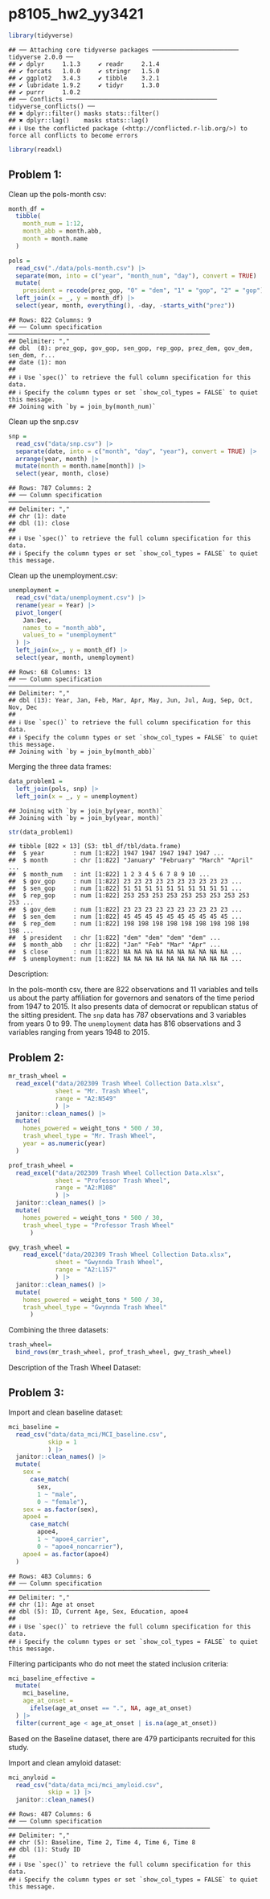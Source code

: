 p8105_hw2_yy3421
================

``` r
library(tidyverse)
```

    ## ── Attaching core tidyverse packages ──────────────────────── tidyverse 2.0.0 ──
    ## ✔ dplyr     1.1.3     ✔ readr     2.1.4
    ## ✔ forcats   1.0.0     ✔ stringr   1.5.0
    ## ✔ ggplot2   3.4.3     ✔ tibble    3.2.1
    ## ✔ lubridate 1.9.2     ✔ tidyr     1.3.0
    ## ✔ purrr     1.0.2     
    ## ── Conflicts ────────────────────────────────────────── tidyverse_conflicts() ──
    ## ✖ dplyr::filter() masks stats::filter()
    ## ✖ dplyr::lag()    masks stats::lag()
    ## ℹ Use the conflicted package (<http://conflicted.r-lib.org/>) to force all conflicts to become errors

``` r
library(readxl)
```

## Problem 1:

Clean up the pols-month csv:

``` r
month_df = 
  tibble(
    month_num = 1:12,
    month_abb = month.abb,
    month = month.name
  )

pols = 
  read_csv("./data/pols-month.csv") |>
  separate(mon, into = c("year", "month_num", "day"), convert = TRUE) |>
  mutate(
    president = recode(prez_gop, "0" = "dem", "1" = "gop", "2" = "gop")) |>
  left_join(x = _, y = month_df) |> 
  select(year, month, everything(), -day, -starts_with("prez")) 
```

    ## Rows: 822 Columns: 9
    ## ── Column specification ────────────────────────────────────────────────────────
    ## Delimiter: ","
    ## dbl  (8): prez_gop, gov_gop, sen_gop, rep_gop, prez_dem, gov_dem, sen_dem, r...
    ## date (1): mon
    ## 
    ## ℹ Use `spec()` to retrieve the full column specification for this data.
    ## ℹ Specify the column types or set `show_col_types = FALSE` to quiet this message.
    ## Joining with `by = join_by(month_num)`

Clean up the snp.csv

``` r
snp = 
  read_csv("data/snp.csv") |> 
  separate(date, into = c("month", "day", "year"), convert = TRUE) |> 
  arrange(year, month) |> 
  mutate(month = month.name[month]) |> 
  select(year, month, close)
```

    ## Rows: 787 Columns: 2
    ## ── Column specification ────────────────────────────────────────────────────────
    ## Delimiter: ","
    ## chr (1): date
    ## dbl (1): close
    ## 
    ## ℹ Use `spec()` to retrieve the full column specification for this data.
    ## ℹ Specify the column types or set `show_col_types = FALSE` to quiet this message.

Clean up the unemployment.csv:

``` r
unemployment = 
  read_csv("data/unemployment.csv") |> 
  rename(year = Year) |> 
  pivot_longer(
    Jan:Dec,
    names_to = "month_abb",
    values_to = "unemployment"
  ) |> 
  left_join(x=_, y = month_df) |> 
  select(year, month, unemployment)
```

    ## Rows: 68 Columns: 13
    ## ── Column specification ────────────────────────────────────────────────────────
    ## Delimiter: ","
    ## dbl (13): Year, Jan, Feb, Mar, Apr, May, Jun, Jul, Aug, Sep, Oct, Nov, Dec
    ## 
    ## ℹ Use `spec()` to retrieve the full column specification for this data.
    ## ℹ Specify the column types or set `show_col_types = FALSE` to quiet this message.
    ## Joining with `by = join_by(month_abb)`

Merging the three data frames:

``` r
data_problem1 = 
  left_join(pols, snp) |> 
  left_join(x = _, y = unemployment)
```

    ## Joining with `by = join_by(year, month)`
    ## Joining with `by = join_by(year, month)`

``` r
str(data_problem1)
```

    ## tibble [822 × 13] (S3: tbl_df/tbl/data.frame)
    ##  $ year        : num [1:822] 1947 1947 1947 1947 1947 ...
    ##  $ month       : chr [1:822] "January" "February" "March" "April" ...
    ##  $ month_num   : int [1:822] 1 2 3 4 5 6 7 8 9 10 ...
    ##  $ gov_gop     : num [1:822] 23 23 23 23 23 23 23 23 23 23 ...
    ##  $ sen_gop     : num [1:822] 51 51 51 51 51 51 51 51 51 51 ...
    ##  $ rep_gop     : num [1:822] 253 253 253 253 253 253 253 253 253 253 ...
    ##  $ gov_dem     : num [1:822] 23 23 23 23 23 23 23 23 23 23 ...
    ##  $ sen_dem     : num [1:822] 45 45 45 45 45 45 45 45 45 45 ...
    ##  $ rep_dem     : num [1:822] 198 198 198 198 198 198 198 198 198 198 ...
    ##  $ president   : chr [1:822] "dem" "dem" "dem" "dem" ...
    ##  $ month_abb   : chr [1:822] "Jan" "Feb" "Mar" "Apr" ...
    ##  $ close       : num [1:822] NA NA NA NA NA NA NA NA NA NA ...
    ##  $ unemployment: num [1:822] NA NA NA NA NA NA NA NA NA NA ...

Description:

In the pols-month csv, there are 822 observations and 11 variables and
tells us about the party affiliation for governors and senators of the
time period from 1947 to 2015. It also presents data of democrat or
republican status of the sitting president. The `snp` data has 787
observations and 3 variables from years 0 to 99. The `unemployment` data
has 816 observations and 3 variables ranging from years 1948 to 2015.

## Problem 2:

``` r
mr_trash_wheel = 
  read_excel("data/202309 Trash Wheel Collection Data.xlsx",
             sheet = "Mr. Trash Wheel",
             range = "A2:N549"
             ) |> 
  janitor::clean_names() |> 
  mutate(
    homes_powered = weight_tons * 500 / 30,
    trash_wheel_type = "Mr. Trash Wheel",
    year = as.numeric(year)
  )

prof_trash_wheel =
  read_excel("data/202309 Trash Wheel Collection Data.xlsx",
             sheet = "Professor Trash Wheel",
             range = "A2:M108"
             ) |> 
  janitor::clean_names() |> 
  mutate(
    homes_powered = weight_tons * 500 / 30,
    trash_wheel_type = "Professor Trash Wheel"
      )

gwy_trash_wheel = 
    read_excel("data/202309 Trash Wheel Collection Data.xlsx",
             sheet = "Gwynnda Trash Wheel",
             range = "A2:L157"
             ) |> 
  janitor::clean_names() |> 
  mutate(
    homes_powered = weight_tons * 500 / 30,
    trash_wheel_type = "Gwynnda Trash Wheel"
      )
```

Combining the three datasets:

``` r
trash_wheel=
  bind_rows(mr_trash_wheel, prof_trash_wheel, gwy_trash_wheel)
```

Description of the Trash Wheel Dataset:

## Problem 3:

Import and clean baseline dataset:

``` r
mci_baseline = 
  read_csv("data/data_mci/MCI_baseline.csv",
           skip = 1
           ) |> 
  janitor::clean_names() |> 
  mutate(
    sex = 
      case_match(
        sex,
        1 ~ "male",
        0 ~ "female"),
    sex = as.factor(sex),
    apoe4 =
      case_match(
        apoe4,
        1 ~ "apoe4_carrier",
        0 ~ "apoe4_noncarrier"),
    apoe4 = as.factor(apoe4)
  )
```

    ## Rows: 483 Columns: 6
    ## ── Column specification ────────────────────────────────────────────────────────
    ## Delimiter: ","
    ## chr (1): Age at onset
    ## dbl (5): ID, Current Age, Sex, Education, apoe4
    ## 
    ## ℹ Use `spec()` to retrieve the full column specification for this data.
    ## ℹ Specify the column types or set `show_col_types = FALSE` to quiet this message.

Filtering participants who do not meet the stated inclusion criteria:

``` r
mci_baseline_effective = 
  mutate(
    mci_baseline,
    age_at_onset = 
      ifelse(age_at_onset == ".", NA, age_at_onset)
  ) |> 
  filter(current_age < age_at_onset | is.na(age_at_onset))
```

Based on the Baseline dataset, there are 479 participants recruited for
this study.

Import and clean amyloid dataset:

``` r
mci_anyloid = 
  read_csv("data/data_mci/mci_amyloid.csv",
           skip = 1) |> 
  janitor::clean_names() 
```

    ## Rows: 487 Columns: 6
    ## ── Column specification ────────────────────────────────────────────────────────
    ## Delimiter: ","
    ## chr (5): Baseline, Time 2, Time 4, Time 6, Time 8
    ## dbl (1): Study ID
    ## 
    ## ℹ Use `spec()` to retrieve the full column specification for this data.
    ## ℹ Specify the column types or set `show_col_types = FALSE` to quiet this message.
